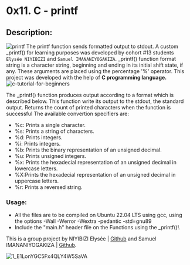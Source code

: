 # 0x11. C - printf

## Description:
![printf](https://github.com/elyse502/printf/assets/125453474/09002642-5231-4db3-a9da-4ae5e3dcd22b)
The printf function sends formatted output to stdout. A custom _printf() for learning purposes was developed by cohort #13 students `Elysée NIYIBIZI` and `Samuel IMANANIYOGAKIZA`. _printf() function format string is a character string, beginning and ending in its initial shift state, if any. These arguments are placed using the percentage '%' operator. This project was developed with the help of **C programming language.**
![c-tutorial-for-beginners](https://github.com/elyse502/printf/assets/125453474/4be7b67d-1e68-4873-95aa-e2f886c12ef9)

The _printf() function produces output according to a format which is described below. This function write its output to the stdout, the standard output. Returns the count of printed characters when the function is successful The available convertion specifiers are:

* %c: Prints a single character.
* %s: Prints a string of characters.
* %d: Prints integers.
* %i: Prints integers.
* %b: Prints the binary representation of an unsigned decimal.
* %u: Prints unsigned integers.
* %x: Prints the hexadecial representation of an unsigned decimal in lowercase letters.
* %X:Prints the hexadecial representation of an unsigned decimal in uppercase letters.
* %r: Prints a reversed string.

### Usage:

* All the files are to be compiled on Ubuntu 22.04 LTS using gcc, using the options -Wall -Werror -Wextra -pedantic -std=gnu89
* Include the "main.h" header file on the Functions using the _printf()!.


This is a group project by NIYIBIZI Elysée | [Github](https://github.com/elyse502) and Samuel IMANANIYOGAKIZA | [Github](https://github.com/GAKIZA).

![1_E1LonYGC5Fx4QLY4W5SaVA](https://github.com/elyse502/printf/assets/125453474/0c9a3124-0201-4dbd-a324-a7051c4fea65)
